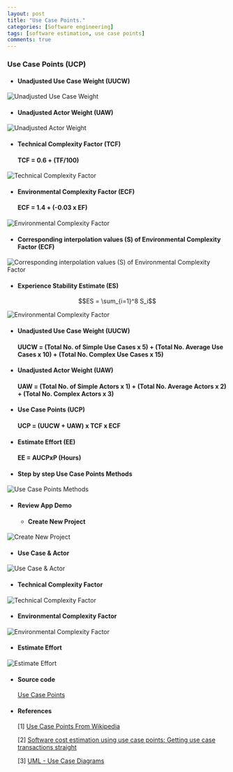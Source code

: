 ```yaml
---
layout: post
title: "Use Case Points."
categories: [Software engineering]
tags: [software estimation, use case points]
comments: true
---
```


### Use Case Points (UCP)

* ####  Unadjusted Use Case Weight (UUCW)

![Unadjusted Use Case Weight](https://raw.githubusercontent.com/qndev/blog/gh-pages/images/posts/uucw.png)

* #### Unadjusted Actor Weight (UAW)

<!--more-->

![Unadjusted Actor Weight](https://raw.githubusercontent.com/qndev/blog/gh-pages/images/posts/uaw.png)

* #### Technical Complexity Factor (TCF)

  #### TCF = 0.6 + (TF/100)

![Technical Complexity Factor](https://raw.githubusercontent.com/qndev/blog/gh-pages/images/posts/tcftable.png)

* #### Environmental Complexity Factor (ECF)

  #### ECF = 1.4 + (-0.03 x EF)

![Environmental Complexity Factor](https://raw.githubusercontent.com/qndev/blog/gh-pages/images/posts/ecftable.png)

  * #### Corresponding interpolation values (S) of Environmental Complexity Factor (ECF)

![Corresponding interpolation values (S) of Environmental Complexity Factor](https://raw.githubusercontent.com/qndev/blog/gh-pages/images/posts/ecftable2.png)

  * #### Experience Stability Estimate (ES)

  $$ES = \sum_{i=1}^8 S_i$$

![Environmental Complexity Factor](https://raw.githubusercontent.com/qndev/blog/gh-pages/images/posts/es.png)

* #### Unadjusted Use Case Weight (UUCW)

  #### UUCW = (Total No. of Simple Use Cases x 5) + (Total No. Average Use Cases x 10) + (Total No. Complex Use Cases x 15)

* #### Unadjusted Actor Weight (UAW)

  #### UAW = (Total No. of Simple Actors x 1) + (Total No. Average Actors x 2) + (Total No. Complex Actors x 3)

* #### Use Case Points (UCP)

  #### UCP = (UUCW + UAW) x TCF x ECF

* #### Estimate Effort (EE)

  #### EE = AUCPxP (Hours)

* #### Step by step Use Case Points Methods

![Use Case Points Methods](https://raw.githubusercontent.com/qndev/blog/gh-pages/images/posts/UseCasePointsMethod.png)

* #### Review App Demo

  * #### Create New Project

![Create New Project](https://raw.githubusercontent.com/qndev/blog/gh-pages/images/posts/project.png)

  * #### Use Case & Actor

![Use Case & Actor](https://raw.githubusercontent.com/qndev/blog/gh-pages/images/posts/usecase.png)

  * #### Technical Complexity Factor

![Technical Complexity Factor](https://raw.githubusercontent.com/qndev/blog/gh-pages/images/posts/tcf.png)

  * #### Environmental Complexity Factor

![Environmental Complexity Factor](https://raw.githubusercontent.com/qndev/qndev.github.io/master/public/images/ecf.png)

  * #### Estimate Effort

![Estimate Effort](https://raw.githubusercontent.com/qndev/blog/gh-pages/images/posts/effort.png)

* #### Source code

  [Use Case Points](https://github.com/qnDev/ktcnpm.20181/tree/master/UseCasePoint)

* #### References

  [1] [Use Case Points From Wikipedia](https://en.wikipedia.org/wiki/Use_Case_Points)

  [2] [Software cost estimation using use case points: Getting use case transactions straight](https://www.ibm.com/developerworks/rational/library/edge/09/mar09/collaris_dekker/index.html)

  [3] [UML - Use Case Diagrams](https://www.tutorialspoint.com/uml/uml_use_case_diagram.htm)
